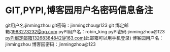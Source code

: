 GIT,PYPI,博客园用户名密码信息备注
================================
git用户名:jinmingzhou
git密码：jinmingzhou@123
git 绑定邮箱:1983273232@qq.com
pyPI用户名：robin_king
pyPI密码:jinmingzhou@123
pyPI绑定邮箱13268384842@163.com(此邮箱可以用手机登录)
博客园用户名：jinmingzhou
博客园密码：jinmingzhou@123
